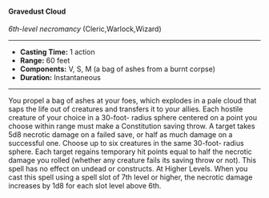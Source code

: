 #### Gravedust Cloud
*6th-level necromancy* (Cleric,Warlock,Wizard)
___
- **Casting Time:** 1 action
- **Range:** 60 feet
- **Components:** V, S, M (a bag of ashes from a burnt corpse)
- **Duration:** Instantaneous
---
You propel a bag of ashes at your foes, which
explodes in a pale cloud that saps the life out of
creatures and transfers it to your allies.
Each hostile creature of your choice in a 30-foot-
radius sphere centered on a point you choose
within range must make a Constitution saving
throw. A target takes 5d8 necrotic damage on a
failed save, or half as much damage on a successful
one. Choose up to six creatures in the same 30-foot-
radius sphere. Each target regains temporary hit
points equal to half the necrotic damage you rolled
(whether any creature fails its saving throw or not).
This spell has no effect on undead or constructs.
At Higher Levels.  When you cast this spell using
a spell slot of 7th level or higher, the necrotic damage increases by
1d8 for each slot level
above 6th.
